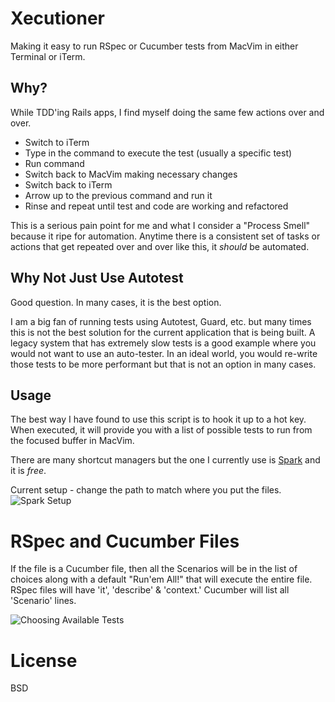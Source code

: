 # Xecutioner #

Making it easy to run RSpec or Cucumber tests from MacVim in either Terminal or iTerm.

## Why?

While TDD'ing Rails apps, I find myself doing the same few actions over and over.

* Switch to iTerm
* Type in the command to execute the test (usually a specific test)
* Run command
* Switch back to MacVim making necessary changes
* Switch back to iTerm
* Arrow up to the previous command and run it
* Rinse and repeat until test and code are working and refactored

This is a serious pain point for me and what I consider a "Process Smell" because it ripe for
automation. Anytime there is a consistent set of tasks or actions that get repeated over and over like this,
it *should* be automated.

## Why Not Just Use Autotest

Good question. In many cases, it is the best option.

I am a big fan of running tests using Autotest, Guard, etc. but many times this is not the best solution for
the current application that is being built. A legacy system that has extremely slow tests is a good example
where you would not want to use an auto-tester. In an ideal world, you would re-write those tests to be more
performant but that is not an option in many cases.

## Usage

The best way I have found to use this script is to hook it up to a hot key.
When executed, it will provide you with a list of possible tests to run
from the focused buffer in MacVim.

There are many shortcut managers but the one I currently use is [Spark](http://www.macupdate.com/app/mac/14352/spark) and it is *free*.

Current setup - change the path to match where you put the files.
![Spark Setup](http://allancraig.net/personal/spark_setup.png "Spark Setup")

# RSpec and Cucumber Files
If the file is a Cucumber file, then all the Scenarios will be in the
list of choices along with a default "Run'em All!" that will execute
the entire file. RSpec files will have 'it', 'describe' & 'context.'
Cucumber will list all 'Scenario' lines.

![Choosing Available Tests](http://allancraig.net/personal/choose_from_tests.png)


# License #

BSD
